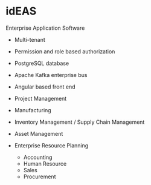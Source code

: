# idEAS
Enterprise Application Software

* Multi-tenant
* Permission and role based authorization

* PostgreSQL database
* Apache Kafka enterprise bus
* Angular based front end



* Project Management
* Manufacturing
* Inventory Management / Supply Chain Management
* Asset Management
* Enterprise Resource Planning
  * Accounting
  * Human Resource
  * Sales
  * Procurement